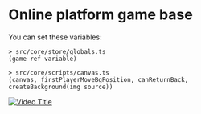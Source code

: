 # Online platform game base

You can set these variables:

```
> src/core/store/globals.ts
(game ref variable)

> src/core/scripts/canvas.ts
(canvas, firstPlayerMoveBgPosition, canReturnBack, createBackground(img source))

```
[![Video Title](https://img.youtube.com/vi/92Ass5A0q-c/0.jpg)](https://youtu.be/JGNEJz5wwHM)
